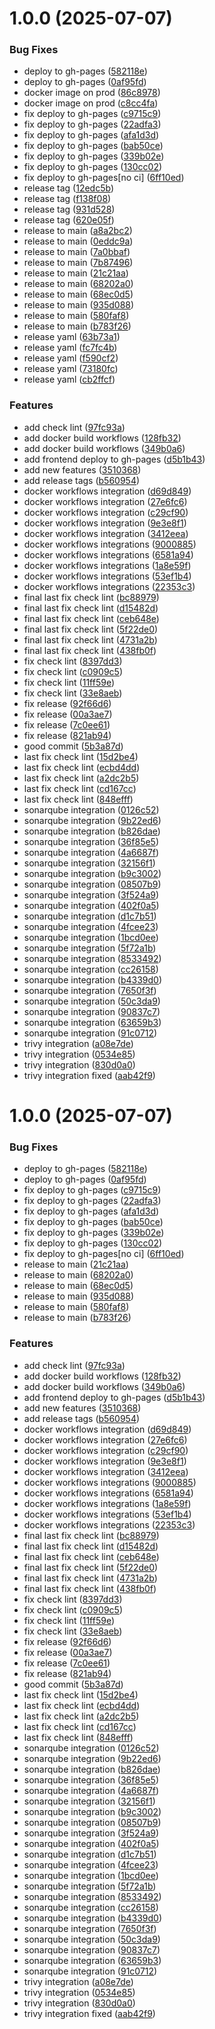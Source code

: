 # 1.0.0 (2025-07-07)


### Bug Fixes

* deploy to gh-pages ([582118e](https://github.com/Sushil-kafle/Blogs-APP/commit/582118e3c1d4485977d3c7de06afdcc5bcc5b508))
* deploy to gh-pages ([0af95fd](https://github.com/Sushil-kafle/Blogs-APP/commit/0af95fd48bbf3acb2cab30f0465fe57770b23c61))
* docker image on prod ([86c8978](https://github.com/Sushil-kafle/Blogs-APP/commit/86c8978428e8730037073f3bedf707cc6f624f74))
* docker image on prod ([c8cc4fa](https://github.com/Sushil-kafle/Blogs-APP/commit/c8cc4faf88b52c2ee03b09cd6982e279540b8e1c))
* fix deploy to gh-pages ([c9715c9](https://github.com/Sushil-kafle/Blogs-APP/commit/c9715c90b2d89246c7b946571a356ecfa3f0f803))
* fix deploy to gh-pages ([22adfa3](https://github.com/Sushil-kafle/Blogs-APP/commit/22adfa37aa3eeefeb46cf653579265ddb84b954b))
* fix deploy to gh-pages ([afa1d3d](https://github.com/Sushil-kafle/Blogs-APP/commit/afa1d3d129ce0cca3db5cd8f96ec74b13fbe6755))
* fix deploy to gh-pages ([bab50ce](https://github.com/Sushil-kafle/Blogs-APP/commit/bab50ce7b688e5e81b792f12c6c3c837fcae6d99))
* fix deploy to gh-pages ([339b02e](https://github.com/Sushil-kafle/Blogs-APP/commit/339b02e0199ab8eb09e97f4a09a1942e09406787))
* fix deploy to gh-pages ([130cc02](https://github.com/Sushil-kafle/Blogs-APP/commit/130cc0299e7fcc9f8e51a3bd01ffbf5f1e4eedb5))
* fix deploy to gh-pages[no ci] ([6ff10ed](https://github.com/Sushil-kafle/Blogs-APP/commit/6ff10ed63aa833f0d5b04a2b1c69de20d9af2c5f))
* release tag ([12edc5b](https://github.com/Sushil-kafle/Blogs-APP/commit/12edc5b8a233e8091df51ea0db373dd700441d37))
* release tag ([f138f08](https://github.com/Sushil-kafle/Blogs-APP/commit/f138f08d4028d37774ca553d2ed99d5d2d7f12f8))
* release tag ([931d528](https://github.com/Sushil-kafle/Blogs-APP/commit/931d528a0356b75edff186beba561e93234d1547))
* release tag ([620e05f](https://github.com/Sushil-kafle/Blogs-APP/commit/620e05f6418918b99af8a846dab3c1f905215cb2))
* release to main ([a8a2bc2](https://github.com/Sushil-kafle/Blogs-APP/commit/a8a2bc2943d9aa176635ec9c53d4ac68549ba330))
* release to main ([0eddc9a](https://github.com/Sushil-kafle/Blogs-APP/commit/0eddc9ab20348ac2ab487c5b77409067c73a65e3))
* release to main ([7a0bbaf](https://github.com/Sushil-kafle/Blogs-APP/commit/7a0bbafc0712ffdd372373ce8ce49a9732f84f4d))
* release to main ([7b87496](https://github.com/Sushil-kafle/Blogs-APP/commit/7b87496fc7ed579c3d2844e3283f40cac2dd0f62))
* release to main ([21c21aa](https://github.com/Sushil-kafle/Blogs-APP/commit/21c21aa3000f79c4dc151f4bf53e6dc3d08d68d6))
* release to main ([68202a0](https://github.com/Sushil-kafle/Blogs-APP/commit/68202a06bf28f1318ce0a9bb425690f2e80eb65d))
* release to main ([68ec0d5](https://github.com/Sushil-kafle/Blogs-APP/commit/68ec0d5c81a78208968863fdd8b732a5c57ffaf4))
* release to main ([935d088](https://github.com/Sushil-kafle/Blogs-APP/commit/935d08829b132e241e4ad409cf3c2573d47382b7))
* release to main ([580faf8](https://github.com/Sushil-kafle/Blogs-APP/commit/580faf8f2f772ba8c62d32a35f9cf611e8e92aa7))
* release to main ([b783f26](https://github.com/Sushil-kafle/Blogs-APP/commit/b783f269eda0a0dd346035bf0384d252d8bf895f))
* release yaml ([63b73a1](https://github.com/Sushil-kafle/Blogs-APP/commit/63b73a1d9093d1d222662b79d0a13779230534b7))
* release yaml ([fc7fc4b](https://github.com/Sushil-kafle/Blogs-APP/commit/fc7fc4bfa7484792b822baa6b34d179725ec5737))
* release yaml ([f590cf2](https://github.com/Sushil-kafle/Blogs-APP/commit/f590cf2fbe68a467d86fa3fbf95e6ce543993700))
* release yaml ([73180fc](https://github.com/Sushil-kafle/Blogs-APP/commit/73180fc850f389f5eaeea0064da1b3c354866d4b))
* release yaml ([cb2ffcf](https://github.com/Sushil-kafle/Blogs-APP/commit/cb2ffcf898fc34fcc5d4c3cdba1a6f723ae844cd))


### Features

* add check lint ([97fc93a](https://github.com/Sushil-kafle/Blogs-APP/commit/97fc93a0f9fd6dbe2c0df28cf4e05819f9618f46))
* add docker build workflows ([128fb32](https://github.com/Sushil-kafle/Blogs-APP/commit/128fb32db1ac752a16452580dcb6a5dbe4e3d00a))
* add docker build workflows ([349b0a6](https://github.com/Sushil-kafle/Blogs-APP/commit/349b0a61edccfa63c2994a06e99c6ad4a43b9797))
* add frontend deploy to gh-pages ([d5b1b43](https://github.com/Sushil-kafle/Blogs-APP/commit/d5b1b4333a573b9c4ace8f17d38b9a517f52da11))
* add new features ([3510368](https://github.com/Sushil-kafle/Blogs-APP/commit/35103682bf5a9ed116bb467d655bc994145a464b))
* add release tags ([b560954](https://github.com/Sushil-kafle/Blogs-APP/commit/b5609546071b87117854827532764ca7a86fce73))
* docker workflows integration ([d69d849](https://github.com/Sushil-kafle/Blogs-APP/commit/d69d8497a6d34020a1da470d5e012876faadd2a0))
* docker workflows integration ([27e6fc6](https://github.com/Sushil-kafle/Blogs-APP/commit/27e6fc663b081b866804a0057d2ea728132f9207))
* docker workflows integration ([c29cf90](https://github.com/Sushil-kafle/Blogs-APP/commit/c29cf90ace0892c691d0f95a88e0fa90250a1848))
* docker workflows integration ([9e3e8f1](https://github.com/Sushil-kafle/Blogs-APP/commit/9e3e8f1c9bb30bb960bd7dbe886991d1e9a5849e))
* docker workflows integration ([3412eea](https://github.com/Sushil-kafle/Blogs-APP/commit/3412eea9308edb165ece9eb5441cae341e980664))
* docker workflows integrations ([9000885](https://github.com/Sushil-kafle/Blogs-APP/commit/90008851d18c0074afa17bd6ac53a6033f1cb4c3))
* docker workflows integrations ([6581a94](https://github.com/Sushil-kafle/Blogs-APP/commit/6581a94c713d53883e62ad7745265b16a4fdc64a))
* docker workflows integrations ([1a8e59f](https://github.com/Sushil-kafle/Blogs-APP/commit/1a8e59f36ce59e13458cc6ea2025792b445949c1))
* docker workflows integrations ([53ef1b4](https://github.com/Sushil-kafle/Blogs-APP/commit/53ef1b48c4c245f72a71d7eda2c0ca826ca40f73))
* docker workflows integrations ([22353c3](https://github.com/Sushil-kafle/Blogs-APP/commit/22353c3407868ed89923e20fadc20486566e727e))
* final last fix check lint ([bc88979](https://github.com/Sushil-kafle/Blogs-APP/commit/bc88979f326687fdaac789517f6a892ab4adeb40))
* final last fix check lint ([d15482d](https://github.com/Sushil-kafle/Blogs-APP/commit/d15482d692329acf8382694fac086d770adb34f8))
* final last fix check lint ([ceb648e](https://github.com/Sushil-kafle/Blogs-APP/commit/ceb648e0f17f7237111da5b777eedb8cc3ca5066))
* final last fix check lint ([5f22de0](https://github.com/Sushil-kafle/Blogs-APP/commit/5f22de0ac751535e987d5eb08255600c2d38ec59))
* final last fix check lint ([4731a2b](https://github.com/Sushil-kafle/Blogs-APP/commit/4731a2b5dbcd7e1c8d918a00ca8b781e2765d5df))
* final last fix check lint ([438fb0f](https://github.com/Sushil-kafle/Blogs-APP/commit/438fb0f2f2f1ee5d5ae8ce89ca32e9093cdf70ef))
* fix check lint ([8397dd3](https://github.com/Sushil-kafle/Blogs-APP/commit/8397dd3faa5262af034c8cda35fa9b2dea09b747))
* fix check lint ([c0909c5](https://github.com/Sushil-kafle/Blogs-APP/commit/c0909c5302cc8bba6130a09be6f8339ac499bc11))
* fix check lint ([11ff59e](https://github.com/Sushil-kafle/Blogs-APP/commit/11ff59ed967c32bb26bb27379ebc74d49016029e))
* fix check lint ([33e8aeb](https://github.com/Sushil-kafle/Blogs-APP/commit/33e8aeb9af2eee81b3d9a26d797bc86fa1bd39ca))
* fix release ([92f66d6](https://github.com/Sushil-kafle/Blogs-APP/commit/92f66d64a5f25db6e48979f474631ab7849827ec))
* fix release ([00a3ae7](https://github.com/Sushil-kafle/Blogs-APP/commit/00a3ae7a3365d53a6ef8ecf336d8452b02b835e5))
* fix release ([7c0ee61](https://github.com/Sushil-kafle/Blogs-APP/commit/7c0ee6144255312a185eaff61fa979ff35ae8de5))
* fix release ([821ab94](https://github.com/Sushil-kafle/Blogs-APP/commit/821ab942eb8e7a27b7e6bdeff1f3a14bcc801003))
* good commit ([5b3a87d](https://github.com/Sushil-kafle/Blogs-APP/commit/5b3a87da0d09a97f08f338ac2d12404adbeb4be1))
* last fix check lint ([15d2be4](https://github.com/Sushil-kafle/Blogs-APP/commit/15d2be4bf5b476cb61216f45febdd0ec40a94e62))
* last fix check lint ([ecbd4dd](https://github.com/Sushil-kafle/Blogs-APP/commit/ecbd4dd7fb7fdec52ce14477438f6a9a3ae43017))
* last fix check lint ([a2dc2b5](https://github.com/Sushil-kafle/Blogs-APP/commit/a2dc2b527522ff3a0b255098045829ed5881b13b))
* last fix check lint ([cd167cc](https://github.com/Sushil-kafle/Blogs-APP/commit/cd167cc5fb9a5c075cdad7e15289bc0f1608a3eb))
* last fix check lint ([848efff](https://github.com/Sushil-kafle/Blogs-APP/commit/848efffe1f7a060e48eac333128b3b8dd7ecec92))
* sonarqube integration ([0126c52](https://github.com/Sushil-kafle/Blogs-APP/commit/0126c52d917aa24300da37fcd4f524eb6fc939cc))
* sonarqube integration ([9b22ed6](https://github.com/Sushil-kafle/Blogs-APP/commit/9b22ed617e53a9142aba92fdb8e9def192bdcf3c))
* sonarqube integration ([b826dae](https://github.com/Sushil-kafle/Blogs-APP/commit/b826dae068cef979ae1f08e0fb1324f666ffd7f5))
* sonarqube integration ([36f85e5](https://github.com/Sushil-kafle/Blogs-APP/commit/36f85e5333f14b2401f024636ca589e6f7cd7ff1))
* sonarqube integration ([4a6687f](https://github.com/Sushil-kafle/Blogs-APP/commit/4a6687f6b2cb1b3f937a1b254962882e03215e50))
* sonarqube integration ([32156f1](https://github.com/Sushil-kafle/Blogs-APP/commit/32156f1b1132767d8821bb32235ae8f24010035b))
* sonarqube integration ([b9c3002](https://github.com/Sushil-kafle/Blogs-APP/commit/b9c30020534bcc63536161959774e066746943ec))
* sonarqube integration ([08507b9](https://github.com/Sushil-kafle/Blogs-APP/commit/08507b999b46afc6948977e6b11573c0e337a1be))
* sonarqube integration ([3f524a9](https://github.com/Sushil-kafle/Blogs-APP/commit/3f524a98fccef743b95ac8be5f38befc7e648461))
* sonarqube integration ([402f0a5](https://github.com/Sushil-kafle/Blogs-APP/commit/402f0a589b95dd71eac54fcb6e0ed6a0354258cf))
* sonarqube integration ([d1c7b51](https://github.com/Sushil-kafle/Blogs-APP/commit/d1c7b5118d15e68f40042190f00a80e44dfc9e50))
* sonarqube integration ([4fcee23](https://github.com/Sushil-kafle/Blogs-APP/commit/4fcee236ddde0af5ef9da3c77a8af32ad2e3f7a7))
* sonarqube integration ([1bcd0ee](https://github.com/Sushil-kafle/Blogs-APP/commit/1bcd0eeced391bf14fd13bae099e085e684acb0c))
* sonarqube integration ([5f72a1b](https://github.com/Sushil-kafle/Blogs-APP/commit/5f72a1b24fb00d8524fbae8134b02e5aa2e51934))
* sonarqube integration ([8533492](https://github.com/Sushil-kafle/Blogs-APP/commit/8533492a68a706a046312688bcb4d4129a256f08))
* sonarqube integration ([cc26158](https://github.com/Sushil-kafle/Blogs-APP/commit/cc26158ff35f9d48da65962f5acfee88c2e02823))
* sonarqube integration ([b4339d0](https://github.com/Sushil-kafle/Blogs-APP/commit/b4339d0b2a22f54d5e698ebdec785a027f045060))
* sonarqube integration ([7650f3f](https://github.com/Sushil-kafle/Blogs-APP/commit/7650f3fb6af433447b3c931f2d38a8220d78941f))
* sonarqube integration ([50c3da9](https://github.com/Sushil-kafle/Blogs-APP/commit/50c3da9feb3f798b3c9d69963c1906712de97a65))
* sonarqube integration ([90837c7](https://github.com/Sushil-kafle/Blogs-APP/commit/90837c7114c96f331639b0869ef6bcb991860fff))
* sonarqube integration ([63659b3](https://github.com/Sushil-kafle/Blogs-APP/commit/63659b3a110d7f74c1fb792656a9f2429337dc95))
* sonarqube integration ([91c0712](https://github.com/Sushil-kafle/Blogs-APP/commit/91c07128f6be710a4d998fdb9f33f3cdb53b710d))
* trivy integration ([a08e7de](https://github.com/Sushil-kafle/Blogs-APP/commit/a08e7de40c8bcf913e6a4a7544398b7fa920eec8))
* trivy integration ([0534e85](https://github.com/Sushil-kafle/Blogs-APP/commit/0534e85a5914cd4ff945a427ca62c105aed24b61))
* trivy integration ([830d0a0](https://github.com/Sushil-kafle/Blogs-APP/commit/830d0a030ea6faf0f4b8960f61a550c1da7e59f7))
* trivy integration fixed ([aab42f9](https://github.com/Sushil-kafle/Blogs-APP/commit/aab42f924de76695fb6603608faecbabec36dc1b))

# 1.0.0 (2025-07-07)


### Bug Fixes

* deploy to gh-pages ([582118e](https://github.com/Sushil-kafle/Blogs-APP/commit/582118e3c1d4485977d3c7de06afdcc5bcc5b508))
* deploy to gh-pages ([0af95fd](https://github.com/Sushil-kafle/Blogs-APP/commit/0af95fd48bbf3acb2cab30f0465fe57770b23c61))
* fix deploy to gh-pages ([c9715c9](https://github.com/Sushil-kafle/Blogs-APP/commit/c9715c90b2d89246c7b946571a356ecfa3f0f803))
* fix deploy to gh-pages ([22adfa3](https://github.com/Sushil-kafle/Blogs-APP/commit/22adfa37aa3eeefeb46cf653579265ddb84b954b))
* fix deploy to gh-pages ([afa1d3d](https://github.com/Sushil-kafle/Blogs-APP/commit/afa1d3d129ce0cca3db5cd8f96ec74b13fbe6755))
* fix deploy to gh-pages ([bab50ce](https://github.com/Sushil-kafle/Blogs-APP/commit/bab50ce7b688e5e81b792f12c6c3c837fcae6d99))
* fix deploy to gh-pages ([339b02e](https://github.com/Sushil-kafle/Blogs-APP/commit/339b02e0199ab8eb09e97f4a09a1942e09406787))
* fix deploy to gh-pages ([130cc02](https://github.com/Sushil-kafle/Blogs-APP/commit/130cc0299e7fcc9f8e51a3bd01ffbf5f1e4eedb5))
* fix deploy to gh-pages[no ci] ([6ff10ed](https://github.com/Sushil-kafle/Blogs-APP/commit/6ff10ed63aa833f0d5b04a2b1c69de20d9af2c5f))
* release to main ([21c21aa](https://github.com/Sushil-kafle/Blogs-APP/commit/21c21aa3000f79c4dc151f4bf53e6dc3d08d68d6))
* release to main ([68202a0](https://github.com/Sushil-kafle/Blogs-APP/commit/68202a06bf28f1318ce0a9bb425690f2e80eb65d))
* release to main ([68ec0d5](https://github.com/Sushil-kafle/Blogs-APP/commit/68ec0d5c81a78208968863fdd8b732a5c57ffaf4))
* release to main ([935d088](https://github.com/Sushil-kafle/Blogs-APP/commit/935d08829b132e241e4ad409cf3c2573d47382b7))
* release to main ([580faf8](https://github.com/Sushil-kafle/Blogs-APP/commit/580faf8f2f772ba8c62d32a35f9cf611e8e92aa7))
* release to main ([b783f26](https://github.com/Sushil-kafle/Blogs-APP/commit/b783f269eda0a0dd346035bf0384d252d8bf895f))


### Features

* add check lint ([97fc93a](https://github.com/Sushil-kafle/Blogs-APP/commit/97fc93a0f9fd6dbe2c0df28cf4e05819f9618f46))
* add docker build workflows ([128fb32](https://github.com/Sushil-kafle/Blogs-APP/commit/128fb32db1ac752a16452580dcb6a5dbe4e3d00a))
* add docker build workflows ([349b0a6](https://github.com/Sushil-kafle/Blogs-APP/commit/349b0a61edccfa63c2994a06e99c6ad4a43b9797))
* add frontend deploy to gh-pages ([d5b1b43](https://github.com/Sushil-kafle/Blogs-APP/commit/d5b1b4333a573b9c4ace8f17d38b9a517f52da11))
* add new features ([3510368](https://github.com/Sushil-kafle/Blogs-APP/commit/35103682bf5a9ed116bb467d655bc994145a464b))
* add release tags ([b560954](https://github.com/Sushil-kafle/Blogs-APP/commit/b5609546071b87117854827532764ca7a86fce73))
* docker workflows integration ([d69d849](https://github.com/Sushil-kafle/Blogs-APP/commit/d69d8497a6d34020a1da470d5e012876faadd2a0))
* docker workflows integration ([27e6fc6](https://github.com/Sushil-kafle/Blogs-APP/commit/27e6fc663b081b866804a0057d2ea728132f9207))
* docker workflows integration ([c29cf90](https://github.com/Sushil-kafle/Blogs-APP/commit/c29cf90ace0892c691d0f95a88e0fa90250a1848))
* docker workflows integration ([9e3e8f1](https://github.com/Sushil-kafle/Blogs-APP/commit/9e3e8f1c9bb30bb960bd7dbe886991d1e9a5849e))
* docker workflows integration ([3412eea](https://github.com/Sushil-kafle/Blogs-APP/commit/3412eea9308edb165ece9eb5441cae341e980664))
* docker workflows integrations ([9000885](https://github.com/Sushil-kafle/Blogs-APP/commit/90008851d18c0074afa17bd6ac53a6033f1cb4c3))
* docker workflows integrations ([6581a94](https://github.com/Sushil-kafle/Blogs-APP/commit/6581a94c713d53883e62ad7745265b16a4fdc64a))
* docker workflows integrations ([1a8e59f](https://github.com/Sushil-kafle/Blogs-APP/commit/1a8e59f36ce59e13458cc6ea2025792b445949c1))
* docker workflows integrations ([53ef1b4](https://github.com/Sushil-kafle/Blogs-APP/commit/53ef1b48c4c245f72a71d7eda2c0ca826ca40f73))
* docker workflows integrations ([22353c3](https://github.com/Sushil-kafle/Blogs-APP/commit/22353c3407868ed89923e20fadc20486566e727e))
* final last fix check lint ([bc88979](https://github.com/Sushil-kafle/Blogs-APP/commit/bc88979f326687fdaac789517f6a892ab4adeb40))
* final last fix check lint ([d15482d](https://github.com/Sushil-kafle/Blogs-APP/commit/d15482d692329acf8382694fac086d770adb34f8))
* final last fix check lint ([ceb648e](https://github.com/Sushil-kafle/Blogs-APP/commit/ceb648e0f17f7237111da5b777eedb8cc3ca5066))
* final last fix check lint ([5f22de0](https://github.com/Sushil-kafle/Blogs-APP/commit/5f22de0ac751535e987d5eb08255600c2d38ec59))
* final last fix check lint ([4731a2b](https://github.com/Sushil-kafle/Blogs-APP/commit/4731a2b5dbcd7e1c8d918a00ca8b781e2765d5df))
* final last fix check lint ([438fb0f](https://github.com/Sushil-kafle/Blogs-APP/commit/438fb0f2f2f1ee5d5ae8ce89ca32e9093cdf70ef))
* fix check lint ([8397dd3](https://github.com/Sushil-kafle/Blogs-APP/commit/8397dd3faa5262af034c8cda35fa9b2dea09b747))
* fix check lint ([c0909c5](https://github.com/Sushil-kafle/Blogs-APP/commit/c0909c5302cc8bba6130a09be6f8339ac499bc11))
* fix check lint ([11ff59e](https://github.com/Sushil-kafle/Blogs-APP/commit/11ff59ed967c32bb26bb27379ebc74d49016029e))
* fix check lint ([33e8aeb](https://github.com/Sushil-kafle/Blogs-APP/commit/33e8aeb9af2eee81b3d9a26d797bc86fa1bd39ca))
* fix release ([92f66d6](https://github.com/Sushil-kafle/Blogs-APP/commit/92f66d64a5f25db6e48979f474631ab7849827ec))
* fix release ([00a3ae7](https://github.com/Sushil-kafle/Blogs-APP/commit/00a3ae7a3365d53a6ef8ecf336d8452b02b835e5))
* fix release ([7c0ee61](https://github.com/Sushil-kafle/Blogs-APP/commit/7c0ee6144255312a185eaff61fa979ff35ae8de5))
* fix release ([821ab94](https://github.com/Sushil-kafle/Blogs-APP/commit/821ab942eb8e7a27b7e6bdeff1f3a14bcc801003))
* good commit ([5b3a87d](https://github.com/Sushil-kafle/Blogs-APP/commit/5b3a87da0d09a97f08f338ac2d12404adbeb4be1))
* last fix check lint ([15d2be4](https://github.com/Sushil-kafle/Blogs-APP/commit/15d2be4bf5b476cb61216f45febdd0ec40a94e62))
* last fix check lint ([ecbd4dd](https://github.com/Sushil-kafle/Blogs-APP/commit/ecbd4dd7fb7fdec52ce14477438f6a9a3ae43017))
* last fix check lint ([a2dc2b5](https://github.com/Sushil-kafle/Blogs-APP/commit/a2dc2b527522ff3a0b255098045829ed5881b13b))
* last fix check lint ([cd167cc](https://github.com/Sushil-kafle/Blogs-APP/commit/cd167cc5fb9a5c075cdad7e15289bc0f1608a3eb))
* last fix check lint ([848efff](https://github.com/Sushil-kafle/Blogs-APP/commit/848efffe1f7a060e48eac333128b3b8dd7ecec92))
* sonarqube integration ([0126c52](https://github.com/Sushil-kafle/Blogs-APP/commit/0126c52d917aa24300da37fcd4f524eb6fc939cc))
* sonarqube integration ([9b22ed6](https://github.com/Sushil-kafle/Blogs-APP/commit/9b22ed617e53a9142aba92fdb8e9def192bdcf3c))
* sonarqube integration ([b826dae](https://github.com/Sushil-kafle/Blogs-APP/commit/b826dae068cef979ae1f08e0fb1324f666ffd7f5))
* sonarqube integration ([36f85e5](https://github.com/Sushil-kafle/Blogs-APP/commit/36f85e5333f14b2401f024636ca589e6f7cd7ff1))
* sonarqube integration ([4a6687f](https://github.com/Sushil-kafle/Blogs-APP/commit/4a6687f6b2cb1b3f937a1b254962882e03215e50))
* sonarqube integration ([32156f1](https://github.com/Sushil-kafle/Blogs-APP/commit/32156f1b1132767d8821bb32235ae8f24010035b))
* sonarqube integration ([b9c3002](https://github.com/Sushil-kafle/Blogs-APP/commit/b9c30020534bcc63536161959774e066746943ec))
* sonarqube integration ([08507b9](https://github.com/Sushil-kafle/Blogs-APP/commit/08507b999b46afc6948977e6b11573c0e337a1be))
* sonarqube integration ([3f524a9](https://github.com/Sushil-kafle/Blogs-APP/commit/3f524a98fccef743b95ac8be5f38befc7e648461))
* sonarqube integration ([402f0a5](https://github.com/Sushil-kafle/Blogs-APP/commit/402f0a589b95dd71eac54fcb6e0ed6a0354258cf))
* sonarqube integration ([d1c7b51](https://github.com/Sushil-kafle/Blogs-APP/commit/d1c7b5118d15e68f40042190f00a80e44dfc9e50))
* sonarqube integration ([4fcee23](https://github.com/Sushil-kafle/Blogs-APP/commit/4fcee236ddde0af5ef9da3c77a8af32ad2e3f7a7))
* sonarqube integration ([1bcd0ee](https://github.com/Sushil-kafle/Blogs-APP/commit/1bcd0eeced391bf14fd13bae099e085e684acb0c))
* sonarqube integration ([5f72a1b](https://github.com/Sushil-kafle/Blogs-APP/commit/5f72a1b24fb00d8524fbae8134b02e5aa2e51934))
* sonarqube integration ([8533492](https://github.com/Sushil-kafle/Blogs-APP/commit/8533492a68a706a046312688bcb4d4129a256f08))
* sonarqube integration ([cc26158](https://github.com/Sushil-kafle/Blogs-APP/commit/cc26158ff35f9d48da65962f5acfee88c2e02823))
* sonarqube integration ([b4339d0](https://github.com/Sushil-kafle/Blogs-APP/commit/b4339d0b2a22f54d5e698ebdec785a027f045060))
* sonarqube integration ([7650f3f](https://github.com/Sushil-kafle/Blogs-APP/commit/7650f3fb6af433447b3c931f2d38a8220d78941f))
* sonarqube integration ([50c3da9](https://github.com/Sushil-kafle/Blogs-APP/commit/50c3da9feb3f798b3c9d69963c1906712de97a65))
* sonarqube integration ([90837c7](https://github.com/Sushil-kafle/Blogs-APP/commit/90837c7114c96f331639b0869ef6bcb991860fff))
* sonarqube integration ([63659b3](https://github.com/Sushil-kafle/Blogs-APP/commit/63659b3a110d7f74c1fb792656a9f2429337dc95))
* sonarqube integration ([91c0712](https://github.com/Sushil-kafle/Blogs-APP/commit/91c07128f6be710a4d998fdb9f33f3cdb53b710d))
* trivy integration ([a08e7de](https://github.com/Sushil-kafle/Blogs-APP/commit/a08e7de40c8bcf913e6a4a7544398b7fa920eec8))
* trivy integration ([0534e85](https://github.com/Sushil-kafle/Blogs-APP/commit/0534e85a5914cd4ff945a427ca62c105aed24b61))
* trivy integration ([830d0a0](https://github.com/Sushil-kafle/Blogs-APP/commit/830d0a030ea6faf0f4b8960f61a550c1da7e59f7))
* trivy integration fixed ([aab42f9](https://github.com/Sushil-kafle/Blogs-APP/commit/aab42f924de76695fb6603608faecbabec36dc1b))
